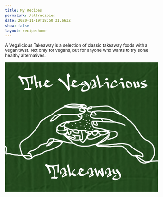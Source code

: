 ```yaml
---
title: My Recipes
permalink: /allrecipies
date: 2020-11-19T18:50:31.663Z
show: false
layout: recipeshome
---
```

A Vegalicious Takeaway is a selection of classic takeaway foods with a vegan tiwst. Not only for vegans, but for anyone who wants to try some healthy alternatives. 

![The Vegalicious Takeaway logo](../uploads/cover.jpg "The Vegalicious Takeaway ")
